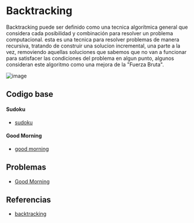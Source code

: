 # Backtracking
Backtracking puede ser definido como una tecnica algorítmica general que considera cada posibilidad y combinación para resolver un problema computacional. 
esta es una tecnica para resolver problemas de manera recursiva, tratando de construir una solucion incremental, una parte a la vez, removiendo aquellas soluciones que sabemos que no van a funcionar para satisfacer las condiciones del problema en algun punto, algunos consideran este algoritmo como una mejora de la "Fuerza Bruta".

![image](https://user-images.githubusercontent.com/101950765/194762401-c17b68d7-db46-4c90-bfa4-58a6ab3f7b60.png)

## Codigo base
#### Sudoku
- [sudoku](https://github.com/dylanjitt/Algoritmica/blob/main/contenido/Backtracking/sudoku.cpp)

#### Good Morning
- [good morning](https://github.com/dylanjitt/Algoritmica/blob/main/contenido/Backtracking/good_morning.cpp)

## Problemas
- [Good Morning](https://vjudge.net/contest/518038#problem/E)

## Referencias
- [backtracking](https://www.geeksforgeeks.org/introduction-to-backtracking-data-structure-and-algorithm-tutorials/#:~:text=Backtracking%20can%20be%20defined%20as,search%20for%20a%20feasible%20solution.)
